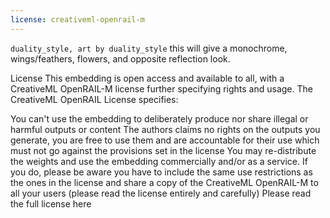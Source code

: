 ```yaml
---
license: creativeml-openrail-m
---
```

`duality_style, art by duality_style` this will give a monochrome, wings/feathers, flowers, and opposite reflection look.

License This embedding is open access and available to all, with a CreativeML OpenRAIL-M license further specifying rights and usage. The CreativeML OpenRAIL License specifies:

You can't use the embedding to deliberately produce nor share illegal or harmful outputs or content The authors claims no rights on the outputs you generate, you are free to use them and are accountable for their use which must not go against the provisions set in the license You may re-distribute the weights and use the embedding commercially and/or as a service. If you do, please be aware you have to include the same use restrictions as the ones in the license and share a copy of the CreativeML OpenRAIL-M to all your users (please read the license entirely and carefully) Please read the full license here